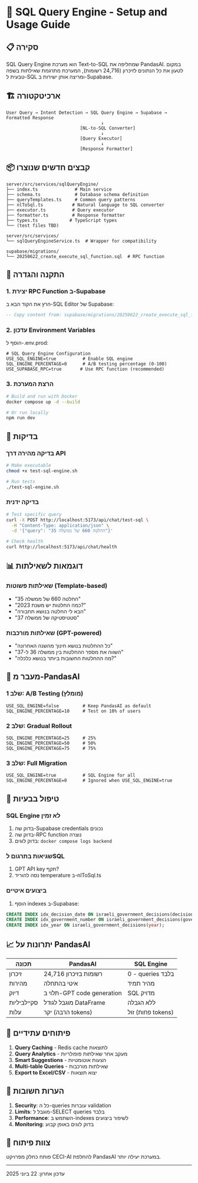 # 🚀 SQL Query Engine - Setup and Usage Guide

## 📋 סקירה
SQL Query Engine הוא מערכת Text-to-SQL שמחליפה את PandasAI. במקום לטעון את כל הנתונים לזיכרון (24,716 רשומות), המערכת מתרגמת שאילתות בשפה טבעית ל-SQL ומריצה אותן ישירות ב-Supabase.

## 🏗️ ארכיטקטורה
```
User Query → Intent Detection → SQL Query Engine → Supabase → Formatted Response
                                    ↓
                            [NL-to-SQL Converter]
                                    ↓
                            [Query Executor]
                                    ↓
                            [Response Formatter]
```

## 📦 קבצים חדשים שנוצרו
```
server/src/services/sqlQueryEngine/
├── index.ts              # Main service
├── schema.ts             # Database schema definition
├── queryTemplates.ts     # Common query patterns
├── nlToSql.ts           # Natural language to SQL converter
├── executor.ts          # Query executor
├── formatter.ts         # Response formatter
├── types.ts            # TypeScript types
└── (test files TBD)

server/src/services/
└── sqlQueryEngineService.ts  # Wrapper for compatibility

supabase/migrations/
└── 20250622_create_execute_sql_function.sql  # RPC function
```

## 🔧 התקנה והגדרה

### 1. יצירת RPC Function ב-Supabase
הרץ את הקוד הבא ב-SQL Editor של Supabase:

```sql
-- Copy content from: supabase/migrations/20250622_create_execute_sql_function.sql
```

### 2. עדכון Environment Variables
הוסף ל-.env.prod:
```env
# SQL Query Engine Configuration
USE_SQL_ENGINE=true          # Enable SQL engine
SQL_ENGINE_PERCENTAGE=0      # A/B testing percentage (0-100)
USE_SUPABASE_RPC=true       # Use RPC function (recommended)
```

### 3. הרצת המערכת
```bash
# Build and run with Docker
docker compose up -d --build

# Or run locally
npm run dev
```

## 🧪 בדיקות

### בדיקה מהירה דרך API
```bash
# Make executable
chmod +x test-sql-engine.sh

# Run tests
./test-sql-engine.sh
```

### בדיקה ידנית
```bash
# Test specific query
curl -X POST http://localhost:5173/api/chat/test-sql \
  -H "Content-Type: application/json" \
  -d '{"query": "החלטה 660 של ממשלה 35"}'

# Check health
curl http://localhost:5173/api/chat/health
```

## 📊 דוגמאות לשאילתות

### שאילתות פשוטות (Template-based)
- "החלטה 660 של ממשלה 35"
- "כמה החלטות יש משנת 2023?"
- "הבא לי החלטה בנושא תחבורה"
- "סטטיסטיקה של ממשלה 37"

### שאילתות מורכבות (GPT-powered)
- "כל ההחלטות בנושא חינוך מהשנה האחרונה"
- "השווה את מספר ההחלטות בין ממשלה 36 ל-37"
- "מה ההחלטות החשובות ביותר בנושא כלכלה?"

## 🔄 מעבר מ-PandasAI

### שלב 1: A/B Testing (מומלץ)
```env
USE_SQL_ENGINE=false         # Keep PandasAI as default
SQL_ENGINE_PERCENTAGE=10     # Test on 10% of users
```

### שלב 2: Gradual Rollout
```env
SQL_ENGINE_PERCENTAGE=25     # 25%
SQL_ENGINE_PERCENTAGE=50     # 50%
SQL_ENGINE_PERCENTAGE=75     # 75%
```

### שלב 3: Full Migration
```env
USE_SQL_ENGINE=true          # SQL Engine for all
SQL_ENGINE_PERCENTAGE=0      # Ignored when USE_SQL_ENGINE=true
```

## 🚨 טיפול בבעיות

### SQL Engine לא זמין
1. בדוק שה-Supabase credentials נכונים
2. בדוק שה-RPC function נוצרה
3. בדוק לוגים: `docker compose logs backend`

### שגיאות בתרגום לSQL
1. GPT API key תקף?
2. נסה להוריד temperature ב-nlToSql.ts

### ביצועים איטיים
1. הוסף indexes ב-Supabase:
```sql
CREATE INDEX idx_decision_date ON israeli_government_decisions(decision_date);
CREATE INDEX idx_government_number ON israeli_government_decisions(government_number);
CREATE INDEX idx_year ON israeli_government_decisions(year);
```

## 📈 יתרונות על PandasAI

| תכונה | PandasAI | SQL Engine |
|--------|----------|------------|
| זיכרון | 24,716 רשומות בזיכרון | 0 - queries בלבד |
| מהירות | איטי בהתחלה | מהיר תמיד |
| דיוק | תלוי ב-GPT code generation | SQL מדויק |
| סקיילביליות | מוגבל לגודל DataFrame | ללא הגבלה |
| עלות | יקר (הרבה tokens) | זול (פחות tokens) |

## 🔮 פיתוחים עתידיים

1. **Query Caching** - Redis cache לתוצאות
2. **Query Analytics** - מעקב אחר שאילתות פופולריות
3. **Smart Suggestions** - הצעות אוטומטיות
4. **Multi-table Queries** - שאילתות מורכבות
5. **Export to Excel/CSV** - יצוא תוצאות

## 📝 הערות חשובות

1. **Security**: כל ה-queries עוברות validation
2. **Limits**: מוגבל ל-SELECT queries בלבד
3. **Performance**: השתמש ב-indexes לשיפור ביצועים
4. **Monitoring**: בדוק לוגים באופן קבוע

## 🤝 צוות פיתוח
פותח כחלק מפרויקט CECI-AI להחלפת PandasAI במערכת יעילה יותר.

---
עדכון אחרון: 22 ביוני 2025
